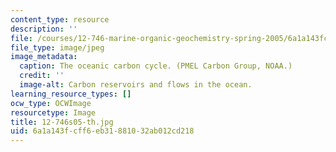 ```yaml
---
content_type: resource
description: ''
file: /courses/12-746-marine-organic-geochemistry-spring-2005/6a1a143fcff6eb31881032ab012cd218_12-746s05-th.jpg
file_type: image/jpeg
image_metadata:
  caption: The oceanic carbon cycle. (PMEL Carbon Group, NOAA.)
  credit: ''
  image-alt: Carbon reservoirs and flows in the ocean.
learning_resource_types: []
ocw_type: OCWImage
resourcetype: Image
title: 12-746s05-th.jpg
uid: 6a1a143f-cff6-eb31-8810-32ab012cd218
---
```

